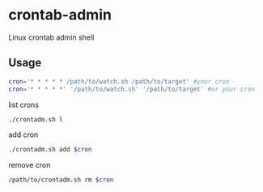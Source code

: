 # crontab-admin
Linux crontab admin shell


## Usage
```sh
cron='* * * * * /path/to/watch.sh /path/to/target' #your cron
cron='* * * * *' '/path/to/watch.sh' '/path/to/target' #or your cron
```
list crons
```sh
./crontadm.sh l
```
add cron
```sh
./crontadm.sh add $cron
```
remove cron
```sh
/path/to/crontadm.sh rm $cron
```